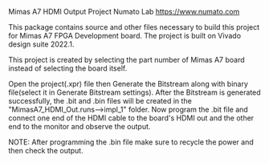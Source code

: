 Mimas A7 HDMI Output Project
Numato Lab
https://www.numato.com

This package contains source and other files necessary to build this project for Mimas A7 FPGA Development board.
The project is built on Vivado design suite 2022.1.

This project is created by selecting the part number of Mimas A7 board instead of selecting the board itself.

Open the project(.xpr) file then Generate the Bitstream along with binary file(select it in Generate Bitstream settings). After the Bitstream is generated successfully, the .bit and .bin files will be created in the "MimasA7_HDMI_Out.runs-->impl_1" folder. Now program the .bit file and connect one end of the HDMI cable to the board's HDMI out and the other end to the monitor and observe the output. 

NOTE: After programming the .bin file make sure to recycle the power and then check the output.